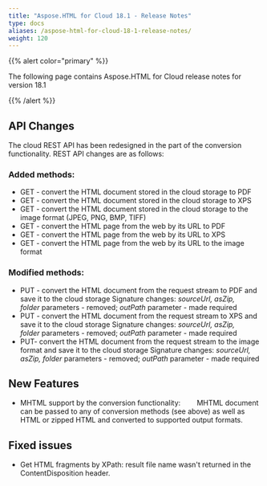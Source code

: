 ```yaml
---
title: "Aspose.HTML for Cloud 18.1 - Release Notes"
type: docs
aliases: /aspose-html-for-cloud-18-1-release-notes/
weight: 120
---
```


{{% alert color="primary" %}} 

The following page contains Aspose.HTML for Cloud release notes for version 18.1

{{% /alert %}} 
## **API Changes**
The cloud REST API has been redesigned in the part of the conversion functionality. REST API changes are as follows:
### **Added methods:**
- GET - convert the HTML document stored in the cloud storage to PDF
- GET - convert the HTML document stored in the cloud storage to XPS
- GET - convert the HTML document stored in the cloud storage to the image format (JPEG, PNG, BMP, TIFF) 
- GET - convert the HTML page from the web by its URL to PDF
- GET - convert the HTML page from the web by its URL to XPS
- GET - convert the HTML page from the web by its URL to the image format
### **Modified methods:**
- PUT - convert the HTML document from the request stream to PDF and save it to the cloud storage
  Signature changes: *sourceUrl, asZip, folder* parameters - removed; *outPath* parameter - made required
- PUT - convert the HTML document from the request stream to XPS and save it to the cloud storage
  Signature changes: *sourceUrl, asZip, folder* parameters - removed; *outPath* parameter - made required
- PUT- convert the HTML document from the request stream to the image format and save it to the cloud storage
  Signature changes: *sourceUrl, asZip, folder* parameters - removed; *outPath* parameter - made required
## **New Features**
- MHTML support by the conversion functionality:
  `    `MHTML document can be passed to any of conversion methods (see above) as well as HTML or zipped HTML and converted to supported output formats.
## **Fixed issues**
- Get HTML fragments by XPath: result file name wasn't returned in the ContentDisposition header.
